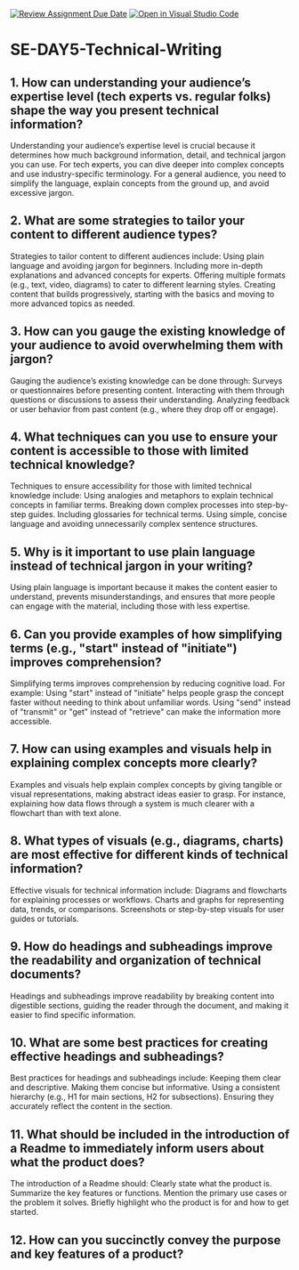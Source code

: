 [![Review Assignment Due Date](https://classroom.github.com/assets/deadline-readme-button-22041afd0340ce965d47ae6ef1cefeee28c7c493a6346c4f15d667ab976d596c.svg)](https://classroom.github.com/a/zsAR-pyY)
[![Open in Visual Studio Code](https://classroom.github.com/assets/open-in-vscode-2e0aaae1b6195c2367325f4f02e2d04e9abb55f0b24a779b69b11b9e10269abc.svg)](https://classroom.github.com/online_ide?assignment_repo_id=16245944&assignment_repo_type=AssignmentRepo)
# SE-DAY5-Technical-Writing
## 1. How can understanding your audience’s expertise level (tech experts vs. regular folks) shape the way you present technical information?
Understanding your audience’s expertise level is crucial because it determines how much background information, detail, and technical jargon you can use. For tech experts, you can dive deeper into complex concepts and use industry-specific terminology. For a general audience, you need to simplify the language, explain concepts from the ground up, and avoid excessive jargon.


## 2. What are some strategies to tailor your content to different audience types?
Strategies to tailor content to different audiences include:
Using plain language and avoiding jargon for beginners.
Including more in-depth explanations and advanced concepts for experts.
Offering multiple formats (e.g., text, video, diagrams) to cater to different learning styles.
Creating content that builds progressively, starting with the basics and moving to more advanced topics as needed.

## 3. How can you gauge the existing knowledge of your audience to avoid overwhelming them with jargon?
Gauging the audience’s existing knowledge can be done through:
Surveys or questionnaires before presenting content.
Interacting with them through questions or discussions to assess their understanding.
Analyzing feedback or user behavior from past content (e.g., where they drop off or engage).

## 4. What techniques can you use to ensure your content is accessible to those with limited technical knowledge?
Techniques to ensure accessibility for those with limited technical knowledge include:
Using analogies and metaphors to explain technical concepts in familiar terms.
Breaking down complex processes into step-by-step guides.
Including glossaries for technical terms.
Using simple, concise language and avoiding unnecessarily complex sentence structures.

## 5. Why is it important to use plain language instead of technical jargon in your writing?
Using plain language is important because it makes the content easier to understand, prevents misunderstandings, and ensures that more people can engage with the material, including those with less expertise.

## 6. Can you provide examples of how simplifying terms (e.g., "start" instead of "initiate") improves comprehension?
Simplifying terms improves comprehension by reducing cognitive load. For example:
Using "start" instead of "initiate" helps people grasp the concept faster without needing to think about unfamiliar words.
Using "send" instead of "transmit" or "get" instead of "retrieve" can make the information more accessible.

## 7. How can using examples and visuals help in explaining complex concepts more clearly?
Examples and visuals help explain complex concepts by giving tangible or visual representations, making abstract ideas easier to grasp. For instance, explaining how data flows through a system is much clearer with a flowchart than with text alone.

## 8. What types of visuals (e.g., diagrams, charts) are most effective for different kinds of technical information?
Effective visuals for technical information include:
Diagrams and flowcharts for explaining processes or workflows.
Charts and graphs for representing data, trends, or comparisons.
Screenshots or step-by-step visuals for user guides or tutorials.

## 9. How do headings and subheadings improve the readability and organization of technical documents?
Headings and subheadings improve readability by breaking content into digestible sections, guiding the reader through the document, and making it easier to find specific information.

## 10. What are some best practices for creating effective headings and subheadings?
Best practices for headings and subheadings include:
Keeping them clear and descriptive.
Making them concise but informative.
Using a consistent hierarchy (e.g., H1 for main sections, H2 for subsections).
Ensuring they accurately reflect the content in the section.

## 11. What should be included in the introduction of a Readme to immediately inform users about what the product does?
The introduction of a Readme should:
Clearly state what the product is.
Summarize the key features or functions.
Mention the primary use cases or the problem it solves.
Briefly highlight who the product is for and how to get started.

## 12. How can you succinctly convey the purpose and key features of a product?
